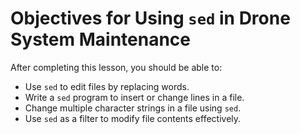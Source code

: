 
# Objectives for Using `sed` in Drone System Maintenance

After completing this lesson, you should be able to:

- Use `sed` to edit files by replacing words.
- Write a `sed` program to insert or change lines in a file.
- Change multiple character strings in a file using `sed`.
- Use `sed` as a filter to modify file contents effectively.


